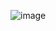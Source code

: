 ![image](https://github.com/Younessboumlik/alx-backend-javascript/assets/104656844/af5df0ee-d3c2-426a-afb3-fcf7be3409a5)
